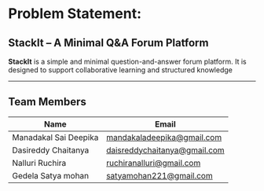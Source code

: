 # **Problem Statement**:
## StackIt – A Minimal Q&A Forum Platform

**StackIt** is a simple and minimal question-and-answer forum platform. It is designed to support collaborative learning and structured knowledge 

---

##  Team Members

| Name                   | Email                                |
|------------------------|----------------------------------------|
| Manadakal Sai Deepika | mandakaladeepika@gmail.com             |
| Dasireddy Chaitanya   | daisreddychaitanya@gmail.com           |
| Nalluri Ruchira       | ruchiranalluri@gmail.com               |
| Gedela Satya mohan    | satyamohan221@gmail.com                |


